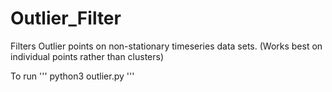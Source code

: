# Outlier_Filter
Filters Outlier points on non-stationary timeseries data sets. (Works best on individual points rather than clusters) 

To run 
'''
python3 outlier.py
'''

